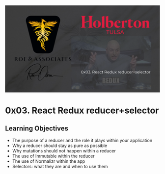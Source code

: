 ![0x03-react_redux_reducer_selector_banner](https://github.com/ronroeandassociates/assets/blob/master/images/0x03-react_redux_reducer_selector_banner.png)

# 0x03. React Redux reducer+selector

## Learning Objectives

- The purpose of a reducer and the role it plays within your application
- Why a reducer should stay as pure as possible
- Why mutations should not happen within a reducer
- The use of Immutable within the reducer
- The use of Normalizr within the app
- Selectors: what they are and when to use them
